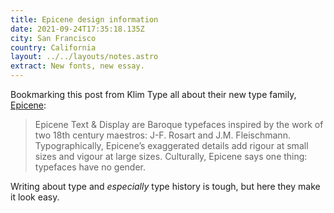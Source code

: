 ```yaml
---
title: Epicene design information
date: 2021-09-24T17:35:18.135Z
city: San Francisco
country: California
layout: ../../layouts/notes.astro
extract: New fonts, new essay.
---
```

Bookmarking this post from Klim Type all about their new type family, [Epicene](https://klim.co.nz/blog/epicene-design-information/):

> Epicene Text & Display are Baroque typefaces inspired by the work of two 18th century maestros: J-F. Rosart and J.M. Fleischmann. Typographically, Epicene’s exaggerated details add rigour at small sizes and vigour at large sizes. Culturally, Epicene says one thing: typefaces have no gender.

Writing about type and _especially_ type history is tough, but here they make it look easy. 

